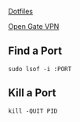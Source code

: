 [Dotfiles](https://awesomeopensource.com/project/alrra/dotfiles)
>
[Open Gate VPN](https://www.vpngate.net/en/)

## Find a Port
`sudo lsof -i :PORT`

## Kill a Port
`kill -QUIT PID`
